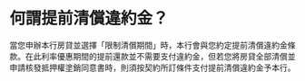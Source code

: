 # 何謂提前清償違約金？

當您申辦本行房貸並選擇「限制清償期間」時，本行會與您約定提前清償違約金條款。在此利率優惠期間的提前還款並不需要支付違約金，但若您將房貸全部清償並申請核發抵押權塗銷同意書時，則須按契約所訂條件支付提前清償違約金予本行。
